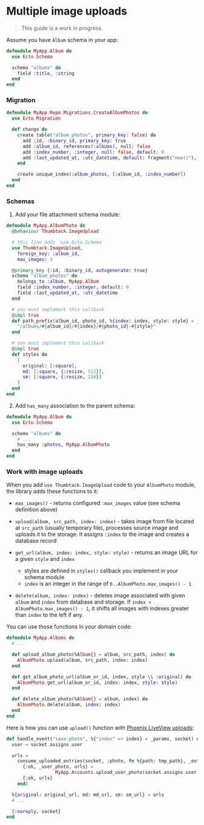 # Multiple image uploads

> This guide is a work in progress.

Assume you have `Album` schema in your app:

```elixir
defmodule MyApp.Album do
  use Ecto.Schema

  schema "albums" do
    field :title, :string
  end
end
```


### Migration

```elixir
defmodule MyApp.Repo.Migrations.CreateAlbumPhotos do
  use Ecto.Migration

  def change do
    create table("album_photos", primary_key: false) do
      add :id, :binary_id, primary_key: true
      add :album_id, references(:albums), null: false
      add :index_number, :integer, null: false, default: 0
      add :last_updated_at, :utc_datetime, default: fragment("now()"), null: false
    end

    create unique_index(:album_photos, [:album_id, :index_number])
  end
end
```


### Schemas

1. Add your file attachment schema module:

```elixir
defmodule MyApp.AlbumPhoto do
  @behaviour Thumbtack.ImageUpload

  # this line adds `use Ecto.Schema`
  use Thumbtack.ImageUpload,
    foreign_key: :album_id,
    max_images: 3

  @primary_key {:id, :binary_id, autogenerate: true}
  schema "album_photos" do
    belongs_to :album, MyApp.Album
    field :index_number, :integer, default: 0
    field :last_updated_at, :utc_datetime
  end

  # you must implement this callback
  @impl true
  def path_prefix(album_id, photo_id, %{index: index, style: style} = _args) do
    "/albums/#{album_id}/#{index}/#{photo_id}-#{style}"
  end

  # you must implement this callback
  @impl true
  def styles do
    [
      original: [:square],
      md: [:square, {:resize, 512}],
      sm: [:square, {:resize, 256}]
    ]
  end
end
```

2. Add `has_many` association to the parent schema:


```elixir
defmodule MyApp.Album do
  use Ecto.Schema

  schema "albums" do
    # ...
    has_many :photos, MyApp.AlbumPhoto
  end
end

```


### Work with image uploads

When you add `use Thumbtack.ImageUpload` code to your `AlbumPhoto` module, the library 
adds these functions to it:

 * `max_images()` - returns configured `:max_images` value (see schema definition above)

 * `upload(album, src_path, index: index)` - takes image from file located at `src_path`
 (usually temporary file), processes source image and uploads it to the storage. It assigns
 `:index` to the image and creates a database record

 * `get_url(album, index: index, style: style)` - returns an image URL for a given `style` and `index`
   * styles are defined in `styles()` callback you implement in your schema module
   * `index` is an integer in the range of `0..AlbumPhoto.max_images() - 1`

 * `delete(album, index: index)` - deletes image associated with given `album` and `index` from database and storage. If `index < AlbumPhoto.max_images() - 1`, it shifts all images with indexes greater than `index` to the left if any.

 You can use those functions in your domain code:

```elixir
defmodule MyApp.Albums do
  # ...

  def upload_album_photo(%Album{} = album, src_path, index) do
    AlbumPhoto.upload(album, src_path, index: index)
  end

  def get_album_photo_url(album_or_id, index, style \\ :original) do
    AlbumPhoto.get_url(album_or_id, index: index, style: style)
  end

  def delete_album_photo(%Album{} = album, index) do
    AlbumPhoto.delete(album, index: index)
  end
end
```

Here is how you can use `upload()` function with
[Phoenix LiveView uploads](https://hexdocs.pm/phoenix_live_view/uploads.html):

```elixir
def handle_event("save-photo", %{"index" => index} = _params, socket) do
  user = socket.assigns.user

  urls = 
    consume_uploaded_entries(socket, :photo, fn %{path: tmp_path}, _entry ->
      {:ok, _user_photo, urls} = 
                  MyApp.Accounts.upload_user_photo(socket.assigns.user, tmp_path, index)
      {:ok, urls}
    end)

  %{original: original_url, md: md_url, sm: sm_url} = urls
  # ...

  {:noreply, socket}
end
```
